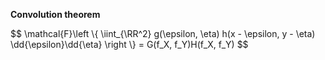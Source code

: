 **Convolution theorem**

$$
\mathcal{F}\left \\{ \iint_{\RR^2} g(\epsilon, \eta) h(x - \epsilon, y - \eta) \dd{\epsilon}\dd{\eta} \right \\\}  = G(f_X, f_Y)H(f_X, f_Y)
$$